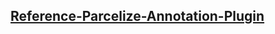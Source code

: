 [Reference-Parcelize-Annotation-Plugin](https://github.com/Fay-Ho/Reference-Project/tree/develop/Reference-Parcelize-Annotation/Reference-Parcelize-Annotation-Plugin)
---
